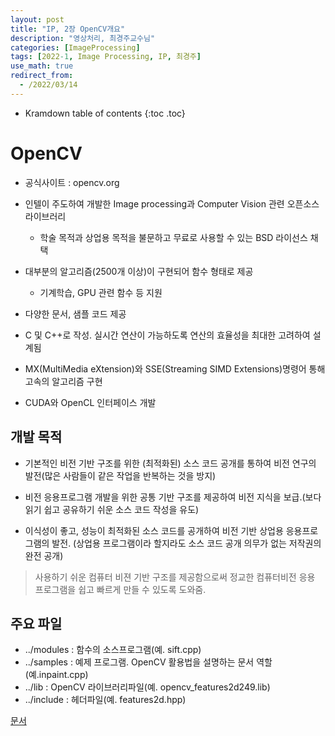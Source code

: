```yaml
---
layout: post
title: "IP, 2장 OpenCV개요"
description: "영상처리, 최경주교수님"
categories: [ImageProcessing]
tags: [2022-1, Image Processing, IP, 최경주]
use_math: true
redirect_from:
  - /2022/03/14
---
```


* Kramdown table of contents
{:toc .toc} 

# OpenCV

- 공식사이트 : opencv.org 

- 인텔이 주도하여 개발한 Image processing과 Computer Vision 관련 오픈소스 라이브러리 
    - 학술 목적과 상업용 목적을 불문하고 무료로 사용할 수 있는 BSD 라이선스 채택

- 대부분의 알고리즘(2500개 이상)이 구현되어 함수 형태로 제공 
    - 기계학습, GPU 관련 함수 등 지원

- 다양한 문서, 샘플 코드 제공 

- C 및 C++로 작성. 실시간 연산이 가능하도록 연산의 효율성을 최대한 고려하여 설계됨

- MX(MultiMedia eXtension)와 SSE(Streaming SIMD Extensions)명령어 통해 고속의 알고리즘 구현

- CUDA와 OpenCL 인터페이스 개발

## 개발 목적

- 기본적인 비전 기반 구조를 위한 (최적화된) 소스 코드 공개를 통하여 비전 연구의 발전(많은 사람들이 같은 작업을 반복하는 것을 방지)

- 비전 응용프로그램 개발을 위한 공통 기반 구조를 제공하여 비전 지식을 보급.(보다 읽기 쉽고 공유하기 쉬운 소스 코드 작성을 유도)

- 이식성이 좋고, 성능이 최적화된 소스 코드를 공개하여 비전 기반 상업용 응용프로그램의 발전. (상업용 프로그램이라 할지라도 소스 코드 공개 의무가 없는 저작권의 완전 공개)

> 사용하기 쉬운 컴퓨터 비젼 기반 구조를 제공함으로써 정교한 컴퓨터비전 응용 프로그램을 쉽고 빠르게 만들 수 있도록 도와줌.

## 주요 파일

- ../modules : 함수의 소스프로그램(예. sift.cpp)
- ../samples : 예제 프로그램. OpenCV 활용법을 설명하는 문서 역할(예.inpaint.cpp)
- ../lib : OpenCV 라이브러리파일(예. opencv_features2d249.lib)
- ../include : 헤더파일(예. features2d.hpp)

[문서](https://docs.opencv.org/4.5.5/index.html)
